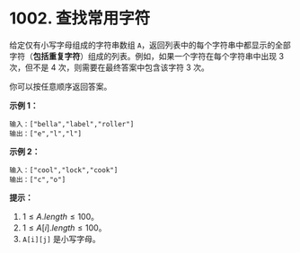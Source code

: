 # 1002. 查找常用字符

给定仅有小写字母组成的字符串数组 `A`，返回列表中的每个字符串中都显示的全部字符（**包括重复字符**）组成的列表。例如，如果一个字符在每个字符串中出现 3 次，但不是 4 次，则需要在最终答案中包含该字符 3 次。

你可以按任意顺序返回答案。

**示例 1：**

```()
输入：["bella","label","roller"]
输出：["e","l","l"]
```

**示例 2：**

```()
输入：["cool","lock","cook"]
输出：["c","o"]
```

**提示：**

1. $1 \leq A.length \leq 100$。
2. $1 \leq A[i].length \leq 100$。
3. `A[i][j]` 是小写字母。
